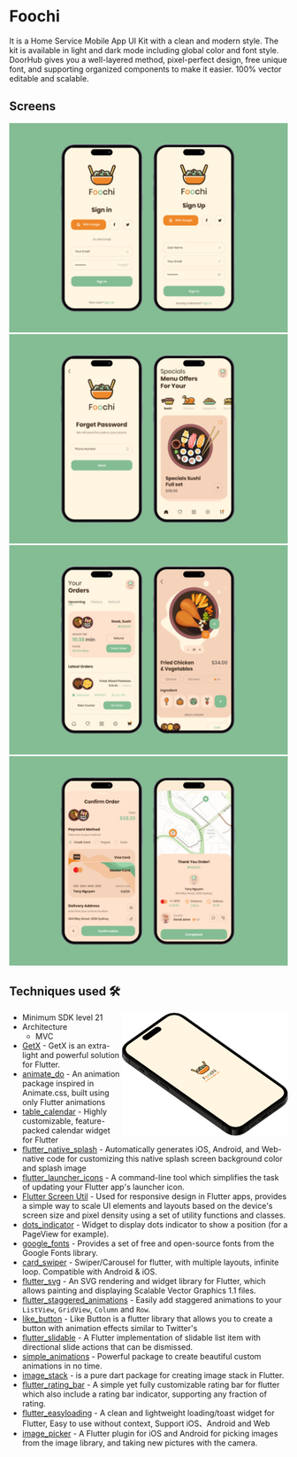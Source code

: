 # Foochi
It is a Home Service Mobile App UI Kit with a clean and modern style. The kit is available in light and dark mode including global color and font style. DoorHub gives you a well-layered method, pixel-perfect design, free unique font, and supporting organized components to make it easier. 100% vector editable and scalable.

## Screens
![Frame_1](screenshots/Frame_1.jpg)
![Frame_2](screenshots/Frame_2.jpg)
![Frame_3](screenshots/Frame_3.jpg)
![Frame_4](screenshots/Frame_4.jpg)


## Techniques used 🛠️

<img width="300" align="right" src="screenshots/logo.png" alt="preview" />

- Minimum SDK level 21
- Architecture
    - MVC
- [GetX](https://pub.dev/packages/get) - GetX is an extra-light and powerful solution for Flutter.
- [animate_do](https://pub.dev/packages/animate_do) - An animation package inspired in Animate.css, built using only Flutter animations
- [table_calendar](https://pub.dev/packages/table_calendar) - Highly customizable, feature-packed calendar widget for Flutter
- [flutter_native_splash](https://pub.dev/packages/flutter_native_splash) - Automatically generates iOS, Android, and Web-native code for customizing this native splash screen background color and splash image
- [flutter_launcher_icons](https://pub.dev/packages/flutter_launcher_icons) - A command-line tool which simplifies the task of updating your Flutter app's launcher icon.
- [Flutter Screen Util](https://pub.dev/packages/flutter_screenutil) - Used for responsive design in Flutter apps, provides a simple way to scale UI elements and layouts based on the device's screen size and pixel density using a set of utility functions and classes.
- [dots_indicator](https://pub.dev/packages/dots_indicator) - Widget to display dots indicator to show a position (for a PageView for example).
- [google_fonts](https://pub.dev/packages/google_fonts) - Provides a set of free and open-source fonts from the Google Fonts library.
- [card_swiper](https://pub.dev/packages/card_swiper) - Swiper/Carousel for flutter, with multiple layouts, infinite loop. Compatible with Android & iOS.
- [flutter_svg](https://pub.dev/packages/flutter_svg) - An SVG rendering and widget library for Flutter, which allows painting and displaying Scalable Vector Graphics 1.1 files.
- [flutter_staggered_animations](https://pub.dev/packages/flutter_staggered_animations) - Easily add staggered animations to your `ListView`, `GridView`, `Column` and `Row`.
- [like_button](https://pub.dev/packages/like_button) - Like Button is a flutter library that allows you to create a button with animation effects similar to Twitter's
- [flutter_slidable](https://pub.dev/packages/flutter_slidable) - A Flutter implementation of slidable list item with directional slide actions that can be dismissed.
- [simple_animations](https://pub.dev/packages/simple_animations) - Powerful package to create beautiful custom animations in no time.
- [image_stack](https://pub.dev/packages/image_stack) -  is a pure dart package for creating image stack in Flutter.
- [flutter_rating_bar](https://pub.dev/packages/flutter_rating_bar) -  A simple yet fully customizable rating bar for flutter which also include a rating bar indicator, supporting any fraction of rating.
- [flutter_easyloading](https://pub.dev/packages/flutter_easyloading) -  A clean and lightweight loading/toast widget for Flutter, Easy to use without context, Support iOS、Android and Web
- [image_picker](https://pub.dev/packages/image_picker) -  A Flutter plugin for iOS and Android for picking images from the image library, and taking new pictures with the camera.
